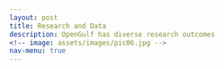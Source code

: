 ```yaml
---
layout: post
title: Research and Data 
description: OpenGulf has diverse research outcomes
<!-- image: assets/images/pic06.jpg -->
nav-menu: true
---
```


<head>
    <meta charset="utf-8" />
      <title>About</title>
<script>
function DetectAndServe(){
        window.location.href = "../research";
}
</script>
</head>
<body onload="DetectAndServe()">
</body>
<!-- One -->
<!-- <section id="one">
	<div class="inner">
		<header class="major"> -->
<!-- 			<h1>Research and Data</h1> -->
	<!-- 	</header> -->

<!-- Content -->

<!-- <h2 id="content">Research:</h2> -->
<!-- <h3 id="content">Total Annotations</h3>
<p>
	<ul>
		<li>54K annotations</li>
	</ul>
</p>
<h3 id="content">Unique Annotations</h3>
<p>
	<ul>
		<li>31K Total (23K Places | 8K Persons)</li>
	</ul>	 
</p>

<h3 id="content">Transcriptions</h3>
<p>
	<ul>
		<li>350 Pages | XX letters/documents</li>
	</ul>

</p>

<h3 id="content">Conference Presentations</h3>
<p>
	<ul>
		<li>Nora Barakat, Elham Fakhro, Nelida Fuccaro and David Joseph Wrisley,  “Mapping Lorimer: Using Digital Methods to Explore the Discursive Construction of Gulf Space, Societies and Cultures/Economies” Exeter Center for Gulf Studies Conference, Exeter, UK, 2 July 2018</li>
		<li>Nora Barakat, David Joseph Wrisley. "Open Gulf: Collating the Imperial Knowledge of Historical Gazetteers of Arabia,"  MESA, New Orleans, 17 November 2019.</li>
		<li>Nora Barakat, David Joseph Wrisley. “Open Gulf and Global Asia” at Port City Environments in Global Asia: Luce Abu Dhabi Gathering, NYU Abu Dhabi, 15 January 2020.</li>
	</ul>
</p>
<h3 id="content">Publications</h3>
<p>
	<ul>
		<li><a href="/openGulf2019.html" class="link" >"The Open Gulf Project" NYU Abu Dhabi Arts and Humanities Division Research Report, May 2019</a></li>
		<li><a href="/ADC!.html" class="link" >Mirza, M.W. and Wrisley, D.J. Abu Dhabi Calling!: A Pilot Investigation of Spatial Patterns in Phone Directories. Winter Institute in Digital Humanities, January 2020</a></li>
	</ul>
</p>


<h3 id="content">Datasets</h3>
<p>
	The following datasets are all provided with a CC BY-NC-SA 4.0 license <a href="https://creativecommons.org/licenses/by-nc-sa/4.0/" class="link">(Creative Commons Attribution-NonCommercial-ShareAlike 4.0 International)</a>
</p>
<p>
	<ul>
		<li> Wells on the Qatar Promontory, Filename: wells_qatar_1904-07.csv, DOI: </li>
		<li> Date Palms and Livestock in the Historical Neighborhoods of Baraimi, Filename: palms_livestock_Buraimi.csv, DOI: </li>
		<li> Flag protection of Pearling Towns in the Gulf, Filename: pearl_protection.csv, DOI: </li>
		<li> Quantities of Date Palms, Filename: date_palms.csv, DOI:</li>
</ul>
</p>
<p> <i>Last update: 15 July 2020</i>
</p> -->